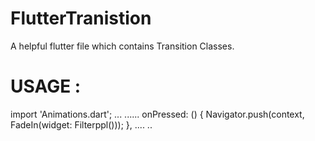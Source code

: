 # FlutterTranistion
A helpful flutter file which contains Transition Classes.

# USAGE : 

import 'Animations.dart';
...
......
            onPressed: () {
              Navigator.push(context, FadeIn(widget: Filterppl()));
            },
....
..
